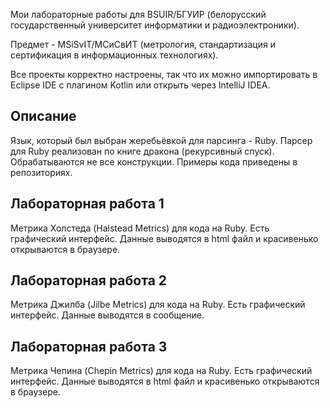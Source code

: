 Мои лабораторные работы для BSUIR/БГУИР (белорусский государственный университет информатики и радиоэлектроники).

Предмет - MSiSvIT/МСиСвИТ (метрология, стандартизация и сертификация в информационных технологиях).

Все проекты корректно настроены, так что их можно импортировать в Eclipse IDE с плагином Kotlin или открыть через IntelliJ IDEA.

<h2> Описание </h2>
Язык, который был выбран жеребьёвкой для парсинга - Ruby. 
Парсер для Ruby реализован по книге дракона (рекурсивный спуск). 
Обрабатываются не все конструкции. Примеры кода приведены в репозиториях.

<h2> Лабораторная работа 1 </h2>
Метрика Холстеда (Halstead Metrics) для кода на Ruby. Есть графический интерфейс. Данные выводятся в html файл и красивенько открываются в браузере.

<h2> Лабораторная работа 2 </h2>
Метрика Джилба (Jilbe Metrics) для кода на Ruby. Есть графический интерфейс. Данные выводятся в сообщение.

<h2> Лабораторная работа 3 </h2>
Метрика Чепина (Chepin Metrics) для кода на Ruby. Есть графический интерфейс. Данные выводятся в html файл и красивенько открываются в браузере.
